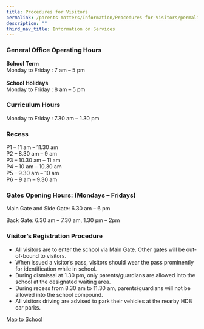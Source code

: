 ```yaml
---
title: Procedures for Visitors
permalink: /parents-matters/Information/Procedures-for-Visitors/permalink/
description: ""
third_nav_title: Information on Services
---
```

###  **General Office Operating Hours**
**School Term**  
Monday to Friday : 7 am – 5 pm<br><br>
**School Holidays**  
Monday to Friday : 8 am – 5 pm

### **Curriculum Hours**
Monday to Friday : 7.30 am – 1.30 pm

### **Recess**
P1 – 11 am – 11.30 am<br>
P2 – 8.30 am – 9 am<br>
P3 – 10.30 am – 11 am<br>
P4 – 10 am – 10.30 am<br>
P5 – 9.30 am – 10 am<br>
P6 – 9 am – 9.30 am
### **Gates Opening Hours: (Mondays – Fridays)**
Main Gate and Side Gate: 6.30 am – 6 pm

Back Gate: 6.30 am – 7.30 am, 1.30 pm – 2pm

### **Visitor’s Registration Procedure**
*   All visitors are to enter the school via Main Gate. Other gates will be out-of-bound to visitors.
*   When issued a visitor’s pass, visitors should wear the pass prominently for identification while in school.
*   During dismissal at 1.30 pm, only parents/guardians are allowed into the school at the designated waiting area.
*   During recess from 8.30 am to 11.30 am, parents/guardians will not be allowed into the school compound.
*   All visitors driving are advised to park their vehicles at the nearby HDB car parks.

[Map to School](https://www.google.com/maps/place/Unity+Primary+School/@1.4003843,103.7460549,17z/data=!4m5!3m4!1s0x0:0x74e5035d50e58a04!8m2!3d1.403245!4d103.74729)